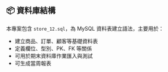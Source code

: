 ## 📦 資料庫結構

本專案包含 `store_12.sql`，為 MySQL 資料表建立語法，主要用於：

- 建立商品、訂單、顧客等基礎資料表
- 定義欄位、型別、PK、FK 等關係
- 可用於期末資料庫作業匯入與測試
- 可生成當周報表
